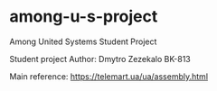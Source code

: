 # among-u-s-project
Among United Systems Student Project

Student project
Author: Dmytro Zezekalo BK-813

Main reference: https://telemart.ua/ua/assembly.html

